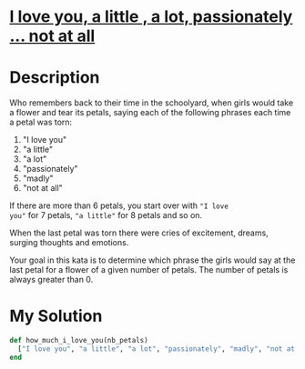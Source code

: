 # [I love you, a little , a lot, passionately ... not at all](https://www.codewars.com/kata/57f24e6a18e9fad8eb000296)

# Description
Who remembers back to their time in the schoolyard, when girls would take a flower and tear its petals, saying each of 
the following phrases each time a petal was torn:

1. "I love you"
2. "a little"
3. "a lot"
4. "passionately"
5. "madly"
6. "not at all"

If there are more than 6 petals, you start over with <code>"I love you"</code> for 7 petals, <code>"a little"</code> 
for 8 petals and so on.

When the last petal was torn there were cries of excitement, dreams, surging thoughts and emotions.

Your goal in this kata is to determine which phrase the girls would say at the last petal for a flower of a given number
of petals. The number of petals is always greater than 0.

# My Solution
```ruby
def how_much_i_love_you(nb_petals)
  ["I love you", "a little", "a lot", "passionately", "madly", "not at all"][nb_petals % 6 - 1]
end
```
